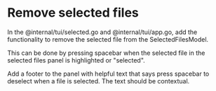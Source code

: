 # Remove selected files

In the @internal/tui/selected.go and @internal/tui/app.go, add the functionality to remove the selected file from the SelectedFilesModel.

This can be done by pressing spacebar when the selected file in the selected files panel is highlighted or "selected".

Add a footer to the panel with helpful text that says press spacebar to deselect when a file is selected. The text should be contextual.
